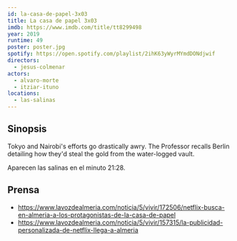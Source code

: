 ```yaml
---
id: la-casa-de-papel-3x03
title: La casa de papel 3x03
imdb: https://www.imdb.com/title/tt8299498
year: 2019
runtime: 49
poster: poster.jpg
spotify: https://open.spotify.com/playlist/2ihK63yWyrMYmdDONdjwif
directors:
  - jesus-colmenar
actors:
  - alvaro-morte
  - itziar-ituno
locations:
  - las-salinas
---
```


## Sinopsis

Tokyo and Nairobi's efforts go drastically awry. The Professor recalls Berlin
detailing how they'd steal the gold from the water-logged vault.

Aparecen las salinas en el minuto 21:28.

## Prensa

- https://www.lavozdealmeria.com/noticia/5/vivir/172506/netflix-busca-en-almeria-a-los-protagonistas-de-la-casa-de-papel
- https://www.lavozdealmeria.com/noticia/5/vivir/157315/la-publicidad-personalizada-de-netflix-llega-a-almeria
